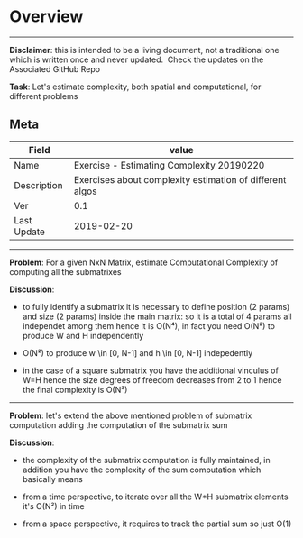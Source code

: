 
# Overview 

---

**Disclaimer**: this is intended to be a living document, not a traditional one which is written once and never updated. 
Check the updates on the Associated GitHub Repo

**Task**: Let's estimate complexity, both spatial and computational, for different problems


## Meta 

| Field         | value         |
| ------------- |-------------|
| Name      | Exercise - Estimating Complexity 20190220 |
| Description      | Exercises about complexity estimation of different algos      |
| Ver | 0.1      |
| Last Update | 2019-02-20      |



---

**Problem**: For a given NxN Matrix, estimate Computational Complexity of computing all the submatrixes

**Discussion**:

- to fully identify a submatrix it is necessary to define position (2 params) and size (2 params) inside the main matrix: so it is a total of 4 params all independet among them hence it is O(N⁴), in fact you need
O(N²) to produce W and H independently

- O(N²) to produce w \in [0, N-1] and h \in [0, N-1] indepedently

- in the case of a square submatrix you have the additional vinculus of W=H hence the size degrees of freedom decreases from 2 to 1 hence the final complexity is O(N³)

---




**Problem**: let's extend the above mentioned problem of submatrix computation adding the computation of the submatrix sum

**Discussion**:

- the complexity of the submatrix computation is fully maintained, in addition you have the complexity of the sum computation which basically means

- from a time perspective, to iterate over all the W*H submatrix elements it's O(N²) in time

- from a space perspective, it requires to track the partial sum so just O(1)



